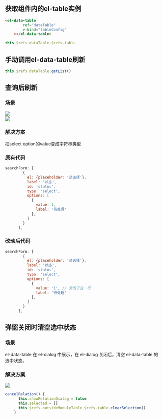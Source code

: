 ## 获取组件内的el-table实例

```html
<el-data-table
        ref="dataTable"
        v-bind="tableConfig"
    ></el-data-table>
```

```javascript
this.$refs.dataTable.$refs.table
```


## 手动调用el-data-table刷新

```javascript
this.$refs.dataTable.getList()
```

## 查询后刷新

### 场景
![](https://cdn.nlark.com/yuque/0/2018/png/160590/1543571549979-6e8e9121-538d-47f6-a319-3f3941d2f3e0.png#align=left&display=inline&height=406&originHeight=406&originWidth=1344&status=done&width=747)<br />![](https://cdn.nlark.com/yuque/0/2018/png/160590/1543571651982-1aaffcbf-ad2e-471f-948b-d18de3c5c73c.png#align=left&display=inline&height=432&originHeight=432&originWidth=1298&status=done&width=747)

### 解决方案
把select option的value变成字符串类型

### 原有代码

```javascript
searchForm: [
        {
          el: {placeholder: '请选择'},
          label: '状态',
          id: 'status',
          type: 'select',
          options: [
            {
              value: 1,
              label: '待处理'
            },
          ]
        }
      ],
```


### 改动后代码

```javascript
searchForm: [
        {
          el: {placeholder: '请选择'},
          label: '状态',
          id: 'status',
          type: 'select',
          options: [
            {
              value: '1', // 修改了这一行
              label: '待处理'
            },
          ]
        }
      ],
```

## 弹窗关闭时清空选中状态


### 场景
el-data-table 在 el-dialog 中展示，在 el-dialog 关闭后，清空 el-data-table 的选中状态。


### 解决方案
![](https://cdn.nlark.com/yuque/0/2018/png/160590/1544089655978-f73452e4-8da6-476e-8dbd-22a975e9a89c.png#align=left&display=inline&height=632&originHeight=632&originWidth=1700&status=done&width=827)

```javascript
cancelRelation() {
      this.showRelationDialog = false
      this.selected = []
      this.$refs.outsideModuleTable.$refs.table.clearSelection()
    }
```
